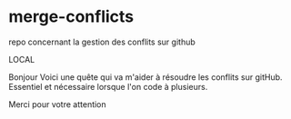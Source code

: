 # merge-conflicts
repo concernant la gestion des conflits sur github

LOCAL

Bonjour 
Voici une quête qui va m'aider à résoudre les conflits sur gitHub.
Essentiel et nécessaire lorsque l'on code à plusieurs.

Merci pour votre attention
